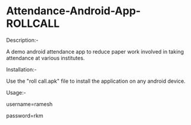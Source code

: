 # Attendance-Android-App-ROLLCALL
Description:-

A demo android attendance app to reduce paper work involved in taking attendance at various institutes.

Installation:-

Use the "roll call.apk" file to install the application on any android device.

Usage:-

username=ramesh

password=rkm
